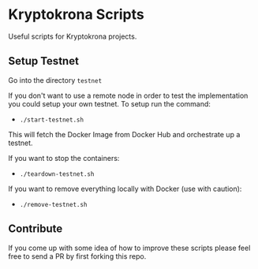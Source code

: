 # Kryptokrona Scripts

Useful scripts for Kryptokrona projects.

## Setup Testnet

Go into the directory `testnet`

If you don't want to use a remote node in order to test the implementation you could setup your own testnet. To setup
run the command:

- `./start-testnet.sh`

This will fetch the Docker Image from Docker Hub and orchestrate up a testnet.

If you want to stop the containers:

- `./teardown-testnet.sh`

If you want to remove everything locally with Docker (use with caution):

- `./remove-testnet.sh`

## Contribute

If you come up with some idea of how to improve these scripts please feel free to send a PR by first forking this repo.
